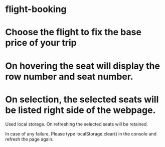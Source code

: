 # flight-booking
# Choose the flight to fix the base price of your trip
# On hovering the seat will display the row number and seat number.
# On selection, the selected seats will be listed right side of the webpage.
Used local storage. On refreshing the selected seats will be retained.

In case of any failure, Please type localStorage.clear() in the console and refresh the page again.
